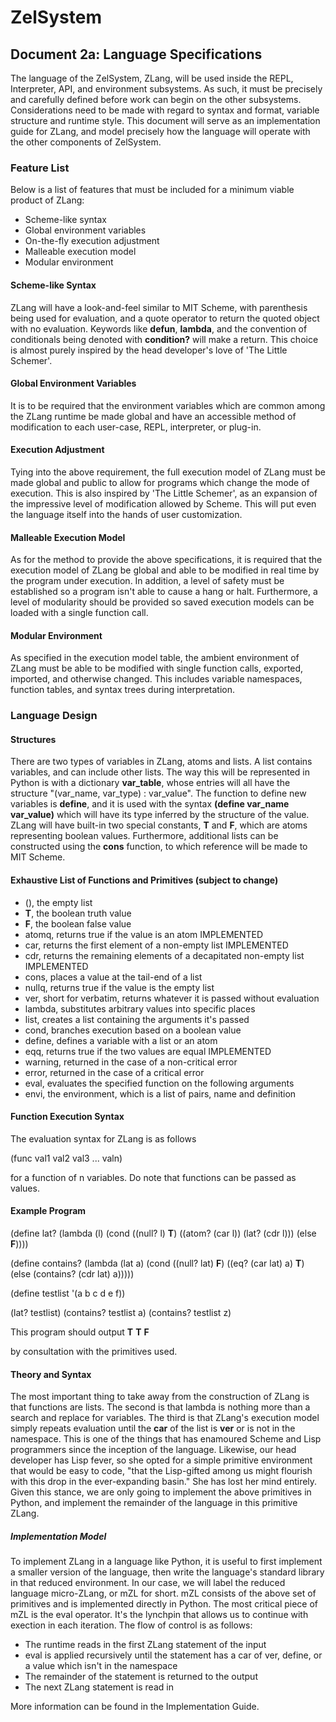 # ZelSystem 
## Document 2a: Language Specifications

The language of the ZelSystem, ZLang, will be used inside the REPL, Interpreter,
API, and environment subsystems. As such, it must be precisely and carefully
defined before work can begin on the other subsystems. Considerations need to be
made with regard to syntax and format, variable structure and runtime style. This
document will serve as an implementation guide for ZLang, and model precisely how
the language will operate with the other components of ZelSystem.

### Feature List
Below is a list of features that must be included for a minimum viable product of
ZLang:
- Scheme-like syntax
- Global environment variables
- On-the-fly execution adjustment
- Malleable execution model
- Modular environment

#### Scheme-like Syntax
ZLang will have a look-and-feel similar to MIT Scheme, with parenthesis being
used for evaluation, and a quote operator to return the quoted object with no
evaluation. Keywords like **defun**, **lambda**, and the convention of
conditionals being denoted with **condition?** will make a return. This choice is
almost purely inspired by the head developer's love of 'The Little Schemer'.

#### Global Environment Variables
It is to be required that the environment variables which are common among the
ZLang runtime be made global and have an accessible method of modification to
each user-case, REPL, interpreter, or plug-in.

#### Execution Adjustment
Tying into the above requirement, the full execution model of ZLang must be made
global and public to allow for programs which change the mode of execution. This
is also inspired by 'The Little Schemer', as an expansion of the impressive
level of modification allowed by Scheme. This will put even the language itself
into the hands of user customization.

#### Malleable Execution Model
As for the method to provide the above specifications, it is required that the
execution model of ZLang be global and able to be modified in real time by the
program under execution. In addition, a level of safety must be established so
a program isn't able to cause a hang or halt. Furthermore, a level of modularity
should be provided so saved execution models can be loaded with a single function
call.

#### Modular Environment
As specified in the execution model table, the ambient environment of ZLang must
be able to be modified with single function calls, exported, imported, and
otherwise changed. This includes variable namespaces, function tables, and syntax
trees during interpretation.

### Language Design
#### Structures
There are two types of variables in ZLang, atoms and lists. A list contains
variables, and can include other lists. The way this will be represented in
Python is with a dictionary **var_table**, whose entries will all have the
structure "(var_name, var_type) : var_value". The function to define new
variables is **define**, and it is used with the syntax
**(define var_name var_value)** which will have its type inferred by the
structure of the value. ZLang will have built-in two special constants, **T** and
**F**, which are atoms representing boolean values. Furthermore, additional lists
can be constructed using the **cons** function, to which reference will be made
to MIT Scheme.

#### Exhaustive List of Functions and Primitives (subject to change)
- (), the empty list
- **T**, the boolean truth value
- **F**, the boolean false value
- atomq, returns true if the value is an atom					IMPLEMENTED
- car, returns the first element of a non-empty list				IMPLEMENTED
- cdr, returns the remaining elements of a decapitated non-empty list		IMPLEMENTED
- cons, places a value at the tail-end of a list
- nullq, returns true if the value is the empty list
- ver, short for verbatim, returns whatever it is passed without evaluation
- lambda, substitutes arbitrary values into specific places
- list, creates a list containing the arguments it's passed
- cond, branches execution based on a boolean value
- define, defines a variable with a list or an atom
- eqq, returns true if the two values are equal					IMPLEMENTED
- warning, returned in the case of a non-critical error
- error, returned in the case of a critical error
- eval, evaluates the specified function on the following arguments
- envi, the environment, which is a list of pairs, name and definition

#### Function Execution Syntax
The evaluation syntax for ZLang is as follows

(func val1 val2 val3 ... valn)

for a function of n variables. Do note that functions can be passed as values.

#### Example Program
(define lat?
       (lambda (l)
       	       (cond
		((null? l) **T**)
		((atom? (car l)) (lat? (cdr l)))
		(else **F**))))

(define contains?
       (lambda (lat a)
       	       (cond
		((null? lat) **F**)
		((eq? (car lat) a) **T**)
		(else (contains? (cdr lat) a)))))

(define testlist '(a b c d e f))

(lat? testlist)
(contains? testlist a)
(contains? testlist z)

This program should output
**T**
**T**
**F**

by consultation with the primitives used.

#### Theory and Syntax
The most important thing to take away from the construction of ZLang is that
functions are lists. The second is that lambda is nothing more than a search and
replace for variables. The third is that ZLang's execution model simply repeats
evaluation until the **car** of the list is **ver** or is not in the namespace.
This is one of the things that has enamoured Scheme and Lisp programmers since
the inception of the language. Likewise, our head developer has Lisp fever, so
she opted for a simple primitive environment that would be easy to code, "that
the Lisp-gifted among us might flourish with this drop in the ever-expanding 
basin." She has lost her mind entirely. Given this stance, we are only going to
implement the above primitives in Python, and implement the remainder of the
language in this primitive ZLang.

##### Implementation Model
To implement ZLang in a language like Python, it is useful to first implement a
smaller version of the language, then write the language's standard library in
that reduced environment. In our case, we will label the reduced language
micro-ZLang, or mZL for short. mZL consists of the above set of primitives and is
implemented directly in Python. The most critical piece of mZL is the eval
operator. It's the lynchpin that allows us to continue with exection in each
iteration. The flow of control is as follows:

- The runtime reads in the first ZLang statement of the input
- eval is applied recursively until the statement has a car of ver, define, or
  a value which isn't in the namespace
- The remainder of the statement is returned to the output
- The next ZLang statement is read in 

More information can be found in the Implementation Guide.